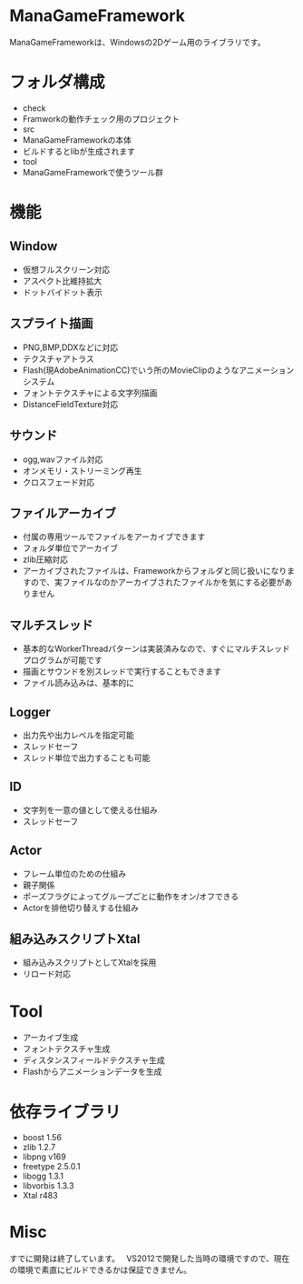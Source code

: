# ManaGameFramework
ManaGameFrameworkは、Windowsの2Dゲーム用のライブラリです。  

# フォルダ構成
* check
 * Framworkの動作チェック用のプロジェクト
* src
 * ManaGameFrameworkの本体
 * ビルドするとlibが生成されます
* tool
 * ManaGameFrameworkで使うツール群 
 
# 機能  
## Window
* 仮想フルスクリーン対応
 * アスペクト比維持拡大
 * ドットバイドット表示
 
## スプライト描画
* PNG,BMP,DDXなどに対応
* テクスチャアトラス
* Flash(現AdobeAnimationCC)でいう所のMovieClipのようなアニメーションシステム
* フォントテクスチャによる文字列描画
 * DistanceFieldTexture対応
  
## サウンド
* ogg,wavファイル対応
* オンメモリ・ストリーミング再生
* クロスフェード対応
 
## ファイルアーカイブ
* 付属の専用ツールでファイルをアーカイブできます
 * フォルダ単位でアーカイブ
 * zlib圧縮対応
 * アーカイブされたファイルは、Frameworkからフォルダと同じ扱いになりますので、実ファイルなのかアーカイブされたファイルかを気にする必要がありません
 
## マルチスレッド
* 基本的なWorkerThreadパターンは実装済みなので、すぐにマルチスレッドプログラムが可能です
* 描画とサウンドを別スレッドで実行することもできます
* ファイル読み込みは、基本的に
 
## Logger
* 出力先や出力レベルを指定可能
* スレッドセーフ
 * スレッド単位で出力することも可能


## ID
* 文字列を一意の値として使える仕組み
* スレッドセーフ
  
## Actor
* フレーム単位のための仕組み
* 親子関係
* ポーズフラグによってグループごとに動作をオン/オフできる
* Actorを排他切り替えする仕組み
  
## 組み込みスクリプトXtal
* 組み込みスクリプトとしてXtalを採用
* リロード対応

# Tool
* アーカイブ生成
* フォントテクスチャ生成
* ディスタンスフィールドテクスチャ生成
* Flashからアニメーションデータを生成


# 依存ライブラリ
* boost 1.56
* zlib 1.2.7
* libpng v169
* freetype 2.5.0.1
* libogg 1.3.1
* libvorbis 1.3.3
* Xtal r483
  
# Misc
すでに開発は終了しています。  
VS2012で開発した当時の環境ですので、現在の環境で素直にビルドできるかは保証できません。
